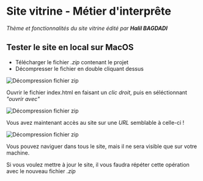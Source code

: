# Site vitrine - Métier d'interprête
_Thème et fonctionnalités du site vitrine édité par **Halil BAGDADI**_

## Tester le site en local sur MacOS
- Télécharger le fichier *.zip* contenant le projet
- Décompresser le fichier en double cliquant dessus

![Décompression fichier zip](https://github.com/HalilSacpapa/site-vitrine_interprete/blob/main/images/unzip.jpg?raw=true)

Ouvrir le fichier index.html en faisant un *clic droit*, puis en séléctionnant *"ouvrir avec"*

![Décompression fichier zip](https://github.com/HalilSacpapa/site-vitrine_interprete/blob/main/images/launch.jpg?raw=true)

Vous avez maintenant accès au site sur une *URL* semblable à celle-ci !

![Décompression fichier zip](https://github.com/HalilSacpapa/site-vitrine_interprete/blob/main/images/localUrl.jpg?raw=true)

Vous pouvez naviguer dans tous le site, mais il ne sera visible que sur votre machine.

Si vous voulez mettre à jour le site, il vous faudra répéter cette opération avec le nouveau fichier *.zip*
